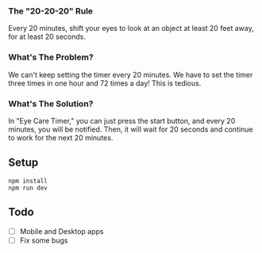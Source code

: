 ### The "20-20-20" Rule
Every 20 minutes, shift your eyes to look at an object at least 20 feet away, for at least 20 seconds.
### What's The Problem?
We can't keep setting the timer every 20 minutes. We have to set the timer three times in one hour and 72 times a day! This is tedious.

### What's The Solution?
In "Eye Care Timer," you can just press the start button, and every 20 minutes, you will be notified. Then, it will wait for 20 seconds and continue to work for the next 20 minutes.

## Setup
```
npm install
npm run dev
```

## Todo
- [ ] Mobile and Desktop apps
- [ ] Fix some bugs
